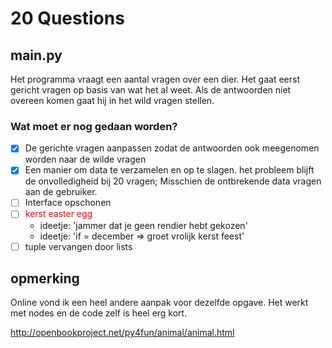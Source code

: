 
# 20 Questions
## main.py
Het programma vraagt een aantal vragen over een dier. 
Het gaat eerst gericht vragen op basis van wat het al weet.
Als de antwoorden niet overeen komen gaat hij in het wild
vragen stellen.

### Wat moet er nog gedaan worden?
- [x] De gerichte vragen aanpassen zodat de antwoorden ook meegenomen
worden naar de wilde vragen
- [x] Een manier om data te verzamelen en op te slagen.
het probleem blijft de onvolledigheid bij 20 vragen; Misschien de ontbrekende
data vragen aan de gebruiker.
- [ ] Interface opschonen
- [ ] <font color="red">kerst easter egg</font>
  - ideetje: 'jammer dat je geen rendier hebt gekozen'
  - ideetje: 'if = december => groet vrolijk kerst feest'
- [ ] tuple vervangen door lists

## opmerking
Online vond ik een heel andere aanpak voor dezelfde opgave.
Het werkt met nodes en de code zelf is heel erg kort. 

http://openbookproject.net/py4fun/animal/animal.html
